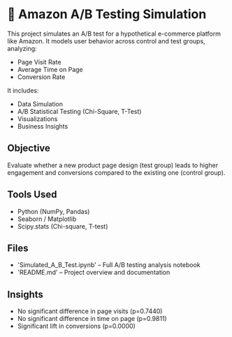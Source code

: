 # 🧪 Amazon A/B Testing Simulation

This project simulates an A/B test for a hypothetical e-commerce platform like Amazon. It models user behavior across control and test groups, analyzing:

- Page Visit Rate
- Average Time on Page
- Conversion Rate

It includes:

- Data Simulation  
- A/B Statistical Testing (Chi-Square, T-Test)  
- Visualizations  
- Business Insights  

## Objective

Evaluate whether a new product page design (test group) leads to higher engagement and conversions compared to the existing one (control group).

## Tools Used

- Python (NumPy, Pandas)
- Seaborn / Matplotlib
- Scipy.stats (Chi-square, T-test)

## Files

- 'Simulated_A_B_Test.ipynb' – Full A/B testing analysis notebook
- 'README.md' – Project overview and documentation

## Insights

- No significant difference in page visits (p=0.7440)
- No significant difference in time on page (p=0.9811)
- Significant lift in conversions (p=0.0000)


